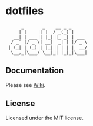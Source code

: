 # dotfiles

```
      _       _    __ _ _
     | |     | |  / _(_) |
   __| | ___ | |_| |_ _| | ___
  / _` |/ _ \| __|  _| | |/ _ \
 | (_| | (_) | |_| | | | |  __/
  \__,_|\___/ \__|_| |_|_|\___|

```

## Documentation

Please see [Wiki](https://github.com/tokuda109/dotfiles/wiki).

## License

Licensed under the MIT license.
